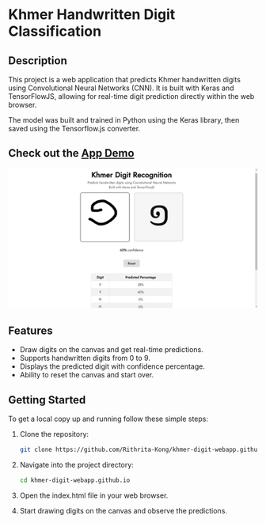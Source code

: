 # Khmer Handwritten Digit Classification

## Description

This project is a web application that predicts Khmer handwritten digits using Convolutional Neural Networks (CNN). It is built with Keras and TensorFlowJS, allowing for real-time digit prediction directly within the web browser.

The model was built and trained in Python using the Keras library, then saved using the Tensorflow.js converter.

## Check out the [App Demo](https://rithrita-kong.github.io/khmer-digit-webapp.github.io/)

![UI Image](./assets/UI.png)

## Features

- Draw digits on the canvas and get real-time predictions.
- Supports handwritten digits from 0 to 9.
- Displays the predicted digit with confidence percentage.
- Ability to reset the canvas and start over.

## Getting Started

To get a local copy up and running follow these simple steps:

1. Clone the repository:

   ```bash
   git clone https://github.com/Rithrita-Kong/khmer-digit-webapp.github.io.git
   ```

2. Navigate into the project directory:

   ```bash
   cd khmer-digit-webapp.github.io
   ```

3. Open the index.html file in your web browser.
4. Start drawing digits on the canvas and observe the predictions.
